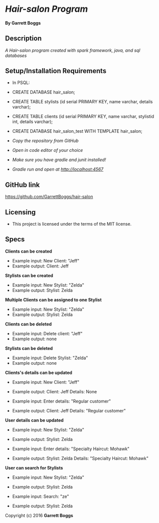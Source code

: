 # _Hair-salon Program_

#### By Garrett Boggs

## Description

_A Hair-salon program created with spark framework, java, and sql databases_

## Setup/Installation Requirements

* In PSQL:
* CREATE DATABASE hair_salon;
* CREATE TABLE stylists (id serial PRIMARY KEY, name varchar, details varchar);
* CREATE TABLE clients (id serial PRIMARY KEY, name varchar, stylistid int, details varchar);
* CREATE DATABASE hair_salon_test WITH TEMPLATE hair_salon;

* _Copy the repository from GitHub_
* _Open in code editor of your choice_
* _Make sure you have gradle and junit installed!_
* _Gradle run and open at [http://localhost:4567](http://localhost:4567)_

## GitHub link

https://github.com/GarrettBoggs/hair-salon

## Licensing

* This project is licensed under the terms of the MIT license.

## Specs

  **Clients can be created**

  * Example input: New Client: "Jeff"
  * Example output: Client: Jeff

  **Stylists can be created**

  * Example input: New Stylist: "Zelda"
  * Example output: Stylist: Zelda

  **Multiple Clients can be assigned to one Stylist**

  * Example input: New Stylist: "Zelda"
  * Example output: Stylist: Zelda

  **Clients can be deleted**

  * Example input: Delete client: "Jeff"
  * Example output: none

  **Stylists can be deleted**

  * Example input: Delete Stylist: "Zelda"
  * Example output: none

  **Clients's details can be updated**
  * Example input: New Client: "Jeff"
  * Example output: Client: Jeff Details: None

  * Example input: Enter details: "Regular customer"
  * Example output: Client: Jeff Details: "Regular customer"

  **User details can be updated**
  * Example input: New Stylist: "Zelda"
  * Example output: Stylist: Zelda

  * Example input: Enter details: "Specialty Haircut: Mohawk"
  * Example output: Stylist: Zelda Details: "Specialty Haircut: Mohawk"

  **User can search for Stylists**
  * Example input: New Stylist: "Zelda"
  * Example output: Stylist: Zelda

  * Example input: Search: "ze"
  * Example output: Stylist: Zelda




Copyright (c) 2016 **Garrett Boggs**
